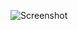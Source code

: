 ![Screenshot](https://raw.githubusercontent.com/Cryakl/Ultimate-RAT-Collection/refs/heads/main/DarkShell/DarkShell%e8%bf%9c%e6%8e%a7DDOS/Screenshot.png)
